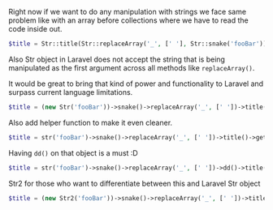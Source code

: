 Right now if we want to do any manipulation with strings we face same problem like with an array before collections
where we have to read the code inside out.

```php
$title = Str::title(Str::replaceArray('_', [' '], Str::snake('fooBar')));
```

Also Str object in Laravel does not accept the string that is being manipulated as the first argument across all
methods like `replaceArray()`.

It would be great to bring that kind of power and functionality to Laravel and surpass current language limitations.

```php
$title = (new Str('fooBar'))->snake()->replaceArray('_', [' '])->title()->get();
```

Also add helper function to make it even cleaner.

```php
$title = str('fooBar')->snake()->replaceArray('_', [' '])->title()->get();
```

Having `dd()` on that object is a must :D

```php
$title = str('fooBar')->snake()->replaceArray('_', [' '])->dd()->title()->get();
```

Str2 for those who want to differentiate between this and Laravel Str object

```php
$title = (new Str2('fooBar'))->snake()->replaceArray('_', [' '])->title()->get();
```
